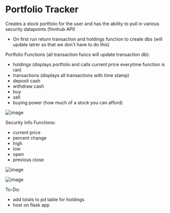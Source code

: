 # Portfolio Tracker

Creates a stock portfolio for the user and has the ability to pull in various security datapoints (finnhub API)
- On first run return transaction and holdings function to create dbs (will update latrer so that we don't have to do this)

Portfolio Functions (all transaction funcs will update transaction db):
- holdings (displays portfolio and calls current price everytime function is ran)
- transactions (displays all transactions with time stamp)
- deposit cash
- withdraw cash
- buy
- sell
- buying power (how much of a stock you can afford)

![image](https://user-images.githubusercontent.com/48654156/172747961-da35349c-9c5f-4cd7-a9e8-ec86ba7ec869.png)

Security Info Functions:
- current price
- percent change
- high
- low
- open
- previous close

![image](https://user-images.githubusercontent.com/48654156/172748156-e8058913-bfa1-4cde-bd5f-5702fedc3048.png)

![image](https://user-images.githubusercontent.com/48654156/172748171-4a1fc6bc-f046-49af-b153-5709bf291ec6.png)

To-Do:
- add totals to pd table for holdings
- host on flask app


